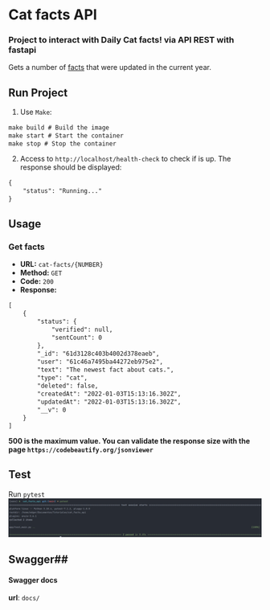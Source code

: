 # Cat facts API
### Project to interact with Daily Cat facts! via API REST with fastapi ###
Gets a number of [facts](https://alexwohlbruck.github.io/cat-facts/docs/) that were updated in the current year.

## Run Project
1. Use `Make`:
```
make build # Build the image
make start # Start the container
make stop # Stop the container
```
2. Access to `http://localhost/health-check` to check if is up. The response should be displayed:
```
{
    "status": "Running..."
}
```
## Usage
### Get facts ###
- **URL:** `cat-facts/{NUMBER}`
- **Method:** `GET`
- **Code:** `200`
- **Response:**
```
[
    {
        "status": {
            "verified": null,
            "sentCount": 0
        },
        "_id": "61d3128c403b4002d378eaeb",
        "user": "61c46a7495ba44272eb975e2",
        "text": "The newest fact about cats.",
        "type": "cat",
        "deleted": false,
        "createdAt": "2022-01-03T15:13:16.302Z",
        "updatedAt": "2022-01-03T15:13:16.302Z",
        "__v": 0
    }
]
```
**500 is the maximum value. You can validate the response size with the page `https://codebeautify.org/jsonviewer`**

## Test
Run `pytest`
![img.png](docs/pytest.png)

## Swagger##
#### Swagger docs
**url**: `docs/`